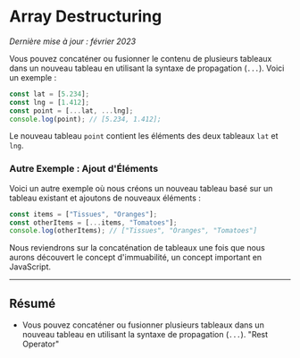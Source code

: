 # Array Destructuring

_Dernière mise à jour : février 2023_

Vous pouvez concaténer ou fusionner le contenu de plusieurs tableaux dans un nouveau tableau en utilisant la syntaxe de propagation (`...`). Voici un exemple :

```javascript
const lat = [5.234];
const lng = [1.412];
const point = [...lat, ...lng];
console.log(point); // [5.234, 1.412];
```

Le nouveau tableau `point` contient les éléments des deux tableaux `lat` et `lng`.

### Autre Exemple : Ajout d'Éléments

Voici un autre exemple où nous créons un nouveau tableau basé sur un tableau existant et ajoutons de nouveaux éléments :

```javascript
const items = ["Tissues", "Oranges"];
const otherItems = [...items, "Tomatoes"];
console.log(otherItems); // ["Tissues", "Oranges", "Tomatoes"]
```

Nous reviendrons sur la concaténation de tableaux une fois que nous aurons découvert le concept d'immuabilité, un concept important en JavaScript.

---

## Résumé

- Vous pouvez concaténer ou fusionner plusieurs tableaux dans un nouveau tableau en utilisant la syntaxe de propagation (`...`). "Rest Operator"


